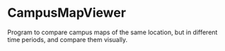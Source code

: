 # CampusMapViewer
Program to compare campus maps of the same location, but in different time periods, and compare them visually.
